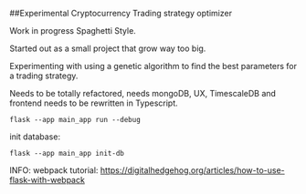 ##Experimental Cryptocurrency Trading strategy optimizer

Work in progress Spaghetti Style.

Started out as a small project that grow way too big.

Experimenting with using a genetic algorithm to find the best parameters for a trading strategy.

Needs to be totally refactored, needs mongoDB, UX, TimescaleDB and frontend needs to be rewritten in Typescript.


```
flask --app main_app run --debug

```
init database:

```
flask --app main_app init-db
```
INFO:
webpack tutorial:
https://digitalhedgehog.org/articles/how-to-use-flask-with-webpack
